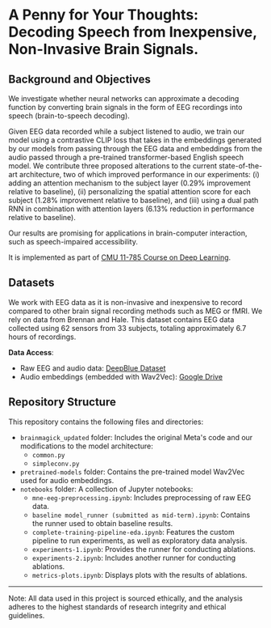 # A Penny for Your Thoughts: Decoding Speech from Inexpensive, Non-Invasive Brain Signals. 

## Background and Objectives
We investigate whether neural networks can approximate a decoding function by converting brain signals in the form of EEG recordings into speech (brain-to-speech decoding). 

Given EEG data recorded while a subject listened to audio, we train our model using a contrastive CLIP loss that takes in the embeddings generated by our models from passing through the EEG data and embeddings from the audio passed through a pre-trained transformer-based English speech model. We contribute three proposed alterations to the current state-of-the-art architecture, two of which improved performance in our experiments: (i) adding an attention mechanism to the subject layer (0.29% improvement relative to baseline), (ii) personalizing the spatial attention score for each subject (1.28% improvement relative to baseline), and (iii) using a dual path RNN in combination with attention layers (6.13% reduction in performance relative to baseline). 

Our results are promising for applications in brain-computer interaction, such as speech-impaired accessibility. 

It is implemented as part of [CMU 11-785 Course on Deep Learning](https://deeplearning.cs.cmu.edu/F23/index.html).

## Datasets

We work with EEG data as it is non-invasive and inexpensive to record compared to other brain signal recording methods such as MEG or fMRI. We rely on data from Brennan and Hale. This dataset contains EEG data collected using 62 sensors from 33 subjects, totaling approximately 6.7 hours of recordings. 

**Data Access**:
  - Raw EEG and audio data: [DeepBlue Dataset](https://deepblue.lib.umich.edu/data/concern/data_sets/bn999738r)
  - Audio embeddings (embedded with Wav2Vec): [Google Drive](https://drive.google.com/drive/folders/1EsF6CMh_pLmwle4Qu3QLRpSYnj63n1iH?usp=sharing)

## Repository Structure
This repository contains the following files and directories:
- `brainmagick_updated` folder: Includes the original Meta's code and our modifications to the model architecture:
    - `common.py`
    - `simpleconv.py`
- `pretrained-models` folder: Contains the pre-trained model Wav2Vec used for audio embeddings.
- `notebooks` folder: A collection of Jupyter notebooks:
    - `mne-eeg-preprocessing.ipynb`: Includes preprocessing of raw EEG data.
    - `baseline model_runner (submitted as mid-term).ipynb`: Contains the runner used to obtain baseline results.
    - `complete-training-pipeline-eda.ipynb`: Features the custom pipeline to run experiments, as well as exploratory data analysis.
    - `experiments-1.ipynb`: Provides the runner for conducting ablations.
    - `experiments-2.ipynb`: Includes another runner for conducting ablations.
    - `metrics-plots.ipynb`: Displays plots with the results of ablations.

---
Note: All data used in this project is sourced ethically, and the analysis adheres to the highest standards of research integrity and ethical guidelines.
